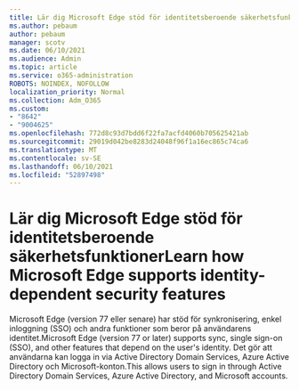 ```yaml
---
title: Lär dig Microsoft Edge stöd för identitetsberoende säkerhetsfunktioner
ms.author: pebaum
author: pebaum
manager: scotv
ms.date: 06/10/2021
ms.audience: Admin
ms.topic: article
ms.service: o365-administration
ROBOTS: NOINDEX, NOFOLLOW
localization_priority: Normal
ms.collection: Adm_O365
ms.custom:
- "8642"
- "9004625"
ms.openlocfilehash: 772d8c93d7bdd6f22fa7acfd4060b705625421ab
ms.sourcegitcommit: 29019d042be8283d24048f96f1a16ec865c74ca6
ms.translationtype: MT
ms.contentlocale: sv-SE
ms.lasthandoff: 06/10/2021
ms.locfileid: "52897498"
---
```

# <a name="learn-how-microsoft-edge-supports-identity-dependent-security-features"></a><span data-ttu-id="7e028-102">Lär dig Microsoft Edge stöd för identitetsberoende säkerhetsfunktioner</span><span class="sxs-lookup"><span data-stu-id="7e028-102">Learn how Microsoft Edge supports identity-dependent security features</span></span>

<span data-ttu-id="7e028-103">Microsoft Edge (version 77 eller senare) har stöd för synkronisering, enkel inloggning (SSO) och andra funktioner som beror på användarens identitet.</span><span class="sxs-lookup"><span data-stu-id="7e028-103">Microsoft Edge (version 77 or later) supports sync, single sign-on (SSO), and other features that depend on the user's identity.</span></span> <span data-ttu-id="7e028-104">Det gör att användarna kan logga in via Active Directory Domain Services, Azure Active Directory och Microsoft-konton.</span><span class="sxs-lookup"><span data-stu-id="7e028-104">This allows users to sign in through Active Directory Domain Services, Azure Active Directory, and Microsoft accounts.</span></span>
